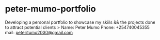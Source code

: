 # peter-mumo-portfolio
Developing  a  personal  portfolio    to  showcase  my  skiils   &&  the   projects   done   to   attract     potential  clients  >
Name:   Peter   Mumo
Phone:    +254740045355
mail:   peteritumo2030@gmail.com                                        
  
  
